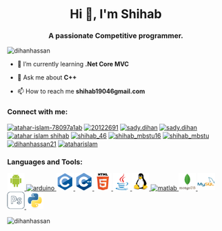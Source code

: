 <h1 align="center">Hi 👋, I'm Shihab</h1>
<h3 align="center">A passionate Competitive programmer.</h3>

<p align="left"> <img src="https://komarev.com/ghpvc/?username=dihanhassan&label=Profile%20views&color=0e75b6&style=flat" alt="dihanhassan" /> </p>

- 🌱 I’m currently learning **.Net Core MVC**

- 💬 Ask me about **C++**

- 📫 How to reach me **shihab19046gmail.com**

<h3 align="left">Connect with me:</h3>
<p align="left">
<a href="https://linkedin.com/in/atahar-islam-78097a1ab" target="blank"><img align="center" src="https://raw.githubusercontent.com/rahuldkjain/github-profile-readme-generator/master/src/images/icons/Social/linked-in-alt.svg" alt="atahar-islam-78097a1ab" height="30" width="40" /></a>
<a href="https://stackoverflow.com/users/20122691" target="blank"><img align="center" src="https://raw.githubusercontent.com/rahuldkjain/github-profile-readme-generator/master/src/images/icons/Social/stack-overflow.svg" alt="20122691" height="30" width="40" /></a>
<a href="https://fb.com/sady.dihan" target="blank"><img align="center" src="https://raw.githubusercontent.com/rahuldkjain/github-profile-readme-generator/master/src/images/icons/Social/facebook.svg" alt="sady.dihan" height="30" width="40" /></a>
<a href="https://instagram.com/sady.dihan" target="blank"><img align="center" src="https://raw.githubusercontent.com/rahuldkjain/github-profile-readme-generator/master/src/images/icons/Social/instagram.svg" alt="sady.dihan" height="30" width="40" /></a>
<a href="https://www.youtube.com/c/atahar islam shihab" target="blank"><img align="center" src="https://raw.githubusercontent.com/rahuldkjain/github-profile-readme-generator/master/src/images/icons/Social/youtube.svg" alt="atahar islam shihab" height="30" width="40" /></a>
<a href="https://www.codechef.com/users/shihab_46" target="blank"><img align="center" src="https://cdn.jsdelivr.net/npm/simple-icons@3.1.0/icons/codechef.svg" alt="shihab_46" height="30" width="40" /></a>
<a href="https://www.hackerrank.com/shihab_mbstu16" target="blank"><img align="center" src="https://raw.githubusercontent.com/rahuldkjain/github-profile-readme-generator/master/src/images/icons/Social/hackerrank.svg" alt="shihab_mbstu16" height="30" width="40" /></a>
<a href="https://codeforces.com/profile/shihab_mbstu" target="blank"><img align="center" src="https://raw.githubusercontent.com/rahuldkjain/github-profile-readme-generator/master/src/images/icons/Social/codeforces.svg" alt="shihab_mbstu" height="30" width="40" /></a>
<a href="https://www.leetcode.com/dihanhassan21" target="blank"><img align="center" src="https://raw.githubusercontent.com/rahuldkjain/github-profile-readme-generator/master/src/images/icons/Social/leet-code.svg" alt="dihanhassan21" height="30" width="40" /></a>
<a href="https://www.hackerearth.com/ataharislam" target="blank"><img align="center" src="https://raw.githubusercontent.com/rahuldkjain/github-profile-readme-generator/master/src/images/icons/Social/hackerearth.svg" alt="ataharislam" height="30" width="40" /></a>
</p>

<h3 align="left">Languages and Tools:</h3>
<p align="left"> <a href="https://developer.android.com" target="_blank" rel="noreferrer"> <img src="https://raw.githubusercontent.com/devicons/devicon/master/icons/android/android-original-wordmark.svg" alt="android" width="40" height="40"/> </a> <a href="https://www.arduino.cc/" target="_blank" rel="noreferrer"> <img src="https://cdn.worldvectorlogo.com/logos/arduino-1.svg" alt="arduino" width="40" height="40"/> </a> <a href="https://www.cprogramming.com/" target="_blank" rel="noreferrer"> <img src="https://raw.githubusercontent.com/devicons/devicon/master/icons/c/c-original.svg" alt="c" width="40" height="40"/> </a> <a href="https://www.w3schools.com/cpp/" target="_blank" rel="noreferrer"> <img src="https://raw.githubusercontent.com/devicons/devicon/master/icons/cplusplus/cplusplus-original.svg" alt="cplusplus" width="40" height="40"/> </a> <a href="https://www.w3.org/html/" target="_blank" rel="noreferrer"> <img src="https://raw.githubusercontent.com/devicons/devicon/master/icons/html5/html5-original-wordmark.svg" alt="html5" width="40" height="40"/> </a> <a href="https://www.java.com" target="_blank" rel="noreferrer"> <img src="https://raw.githubusercontent.com/devicons/devicon/master/icons/java/java-original.svg" alt="java" width="40" height="40"/> </a> <a href="https://www.linux.org/" target="_blank" rel="noreferrer"> <img src="https://raw.githubusercontent.com/devicons/devicon/master/icons/linux/linux-original.svg" alt="linux" width="40" height="40"/> </a> <a href="https://www.mathworks.com/" target="_blank" rel="noreferrer"> <img src="https://upload.wikimedia.org/wikipedia/commons/2/21/Matlab_Logo.png" alt="matlab" width="40" height="40"/> </a> <a href="https://www.mongodb.com/" target="_blank" rel="noreferrer"> <img src="https://raw.githubusercontent.com/devicons/devicon/master/icons/mongodb/mongodb-original-wordmark.svg" alt="mongodb" width="40" height="40"/> </a> <a href="https://www.mysql.com/" target="_blank" rel="noreferrer"> <img src="https://raw.githubusercontent.com/devicons/devicon/master/icons/mysql/mysql-original-wordmark.svg" alt="mysql" width="40" height="40"/> </a> <a href="https://www.photoshop.com/en" target="_blank" rel="noreferrer"> <img src="https://raw.githubusercontent.com/devicons/devicon/master/icons/photoshop/photoshop-line.svg" alt="photoshop" width="40" height="40"/> </a> <a href="https://www.python.org" target="_blank" rel="noreferrer"> <img src="https://raw.githubusercontent.com/devicons/devicon/master/icons/python/python-original.svg" alt="python" width="40" height="40"/> </a> </p>

<p><img align="center" src="https://github-readme-stats.vercel.app/api/top-langs?username=dihanhassan&show_icons=true&locale=en&layout=compact" alt="dihanhassan" /></p>



